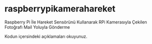 # raspberrypikamerahareket
Raspberry Pi İle Hareket Sensörünü Kullanarak RPi Kamerasıyla Çekilen Fotoğrafı Mail Yoluyla Gönderme

Kodun içersindeki açıklamaları okuyunuz.
